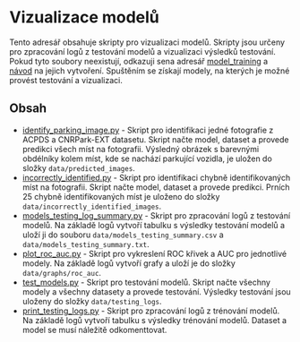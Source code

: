 # Vizualizace modelů

Tento adresář obsahuje skripty pro vizualizaci modelů. Skripty jsou určeny pro zpracování logů z testování modelů
a vizualizaci výsledků testování. Pokud tyto soubory neexistují, odkazuji sena
adresář [model_training](../model_training) a [návod](../model_training/README.md) na jejich vytvoření. Spuštěním se
získají modely, na kterých je možné provést testování a vizualizaci.

## Obsah

- [identify_parking_image.py](identify_parking_image.py) - Skript pro identifikaci jedné fotografie z ACPDS a
  CNRPark-EXT datasetu. Skript načte model, dataset a provede predikci všech míst na fotografii. Výsledný obrázek s
  barevnými obdélníky kolem míst, kde se nachází parkující vozidla, je uložen do složky `data/predicted_images`.
- [incorrectly_identified.py](incorrectly_identified.py) - Skript pro identifikaci chybně identifikovaných míst na
  fotografii. Skript načte model, dataset a provede predikci. Prních 25 chybně identifikovaných míst je uloženo do
  složky `data/incorrectly_identified_images`.
- [models_testing_log_summary.py](models_testing_log_summary.py) - Skript pro zpracování logů z testování modelů. Na
  základě logů vytvoří tabulku s výsledky testování modelů a uloží ji do souboru `data/models_testing_summary.csv`
  a `data/models_testing_summary.txt`.
- [plot_roc_auc.py](plot_roc_auc.py) - Skript pro vykreslení ROC křivek a AUC pro jednotlivé modely. Na základě logů
  vytvoří grafy a uloží je do složky `data/graphs/roc_auc`.
- [test_models.py](test_models.py) - Skript pro testování modelů. Skript načte všechny modely a všechny datasety a
  provede testování. Výsledky testování jsou uloženy do složky `data/testing_logs`.
- [print_testing_logs.py](print_testing_logs.py) - Skript pro zpracování logů z trénování modelů. Na základě logů
  vytvoří
  tabulku s výsledky trénování modelů. Dataset a model se musí náležitě odkomenttovat.